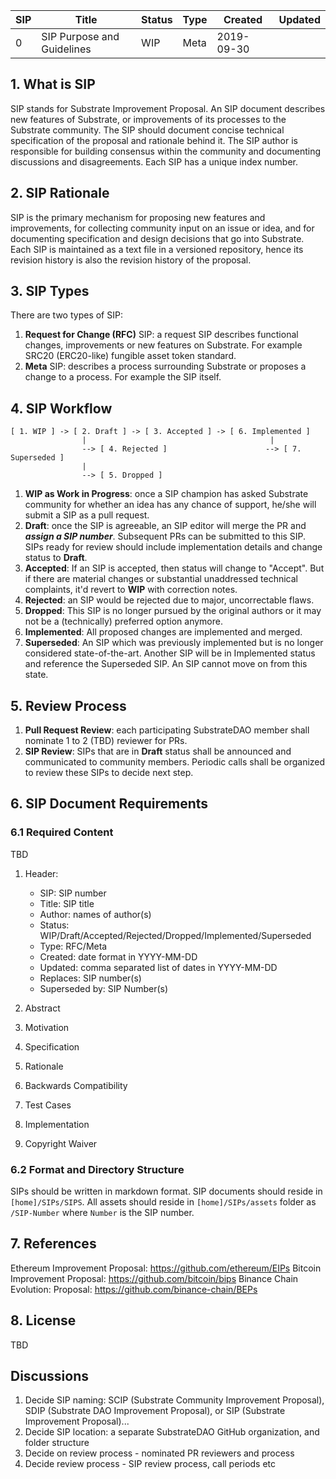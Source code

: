| SIP | Title                      | Status | Type | Created    | Updated  |
| ----| -------------------------- | -------| -----| ---------- | -------- |
| 0   | SIP Purpose and Guidelines | WIP    | Meta | 2019-09-30 |          |

## 1. What is SIP
SIP stands for Substrate Improvement Proposal. An SIP document describes new features of Substrate, or improvements of its processes to the Substrate community. The SIP should document concise technical specification of the proposal and rationale behind it. The SIP author is responsible for building consensus within the community and documenting discussions and disagreements. Each SIP has a unique index number.

## 2. SIP Rationale
SIP is the primary mechanism for proposing new features and improvements, for collecting community input on an issue or idea, and for documenting specification and design decisions that go into Substrate. Each SIP is maintained as a text file in a versioned repository, hence its revision history is also the revision history of the proposal.

## 3. SIP Types
There are two types of SIP:
1. **Request for Change (RFC)** SIP: a request SIP describes functional changes, improvements or new features on Substrate. For example SRC20 (ERC20-like) fungible asset token standard.
2. **Meta** SIP: describes a process surrounding Substrate or proposes a change to a process. For example the SIP itself.

## 4. SIP Workflow
```
[ 1. WIP ] -> [ 2. Draft ] -> [ 3. Accepted ] -> [ 6. Implemented ] 
                |                                         |
                --> [ 4. Rejected ]                      --> [ 7. Superseded ]
                |
                --> [ 5. Dropped ]
```

1. **WIP as Work in Progress**: once a SIP champion has asked Substrate community for whether an idea has any chance of support, he/she will submit a SIP as a pull request.
2. **Draft**: once the SIP is agreeable, an SIP editor will merge the PR and ***assign a SIP number***. Subsequent PRs can be submitted to this SIP. SIPs ready for review should include implementation details and change status to **Draft**. 
3. **Accepted**: If an SIP is accepted, then status will change to "Accept". But if there are material changes or substantial unaddressed technical complaints, it'd revert to **WIP** with correction notes.
4. **Rejected**: an SIP would be rejected due to major, uncorrectable flaws.
5. **Dropped**: This SIP is no longer pursued by the original authors or it may not be a (technically) preferred option anymore.
6. **Implemented**: All proposed changes are implemented and merged.
7. **Superseded**: An SIP which was previously implemented but is no longer considered state-of-the-art. Another SIP will be in Implemented status and reference the Superseded SIP. An SIP cannot move on from this state.

## 5. Review Process
1. **Pull Request Review**: each participating SubstrateDAO member shall nominate 1 to 2 (TBD) reviewer for PRs. 
2. **SIP Review**: SIPs that are in **Draft** status shall be announced and communicated to community members. Periodic calls shall be organized to review these SIPs to decide next step. 

## 6. SIP Document Requirements

### 6.1 Required Content

TBD
1. Header: 

    * SIP: SIP number
    * Title: SIP title
    * Author: names of author(s)
    * Status: WIP/Draft/Accepted/Rejected/Dropped/Implemented/Superseded
    * Type: RFC/Meta
    * Created: date format in YYYY-MM-DD
    * Updated: comma separated list of dates in YYYY-MM-DD
    * Replaces: SIP number(s)
    * Superseded by: SIP Number(s)

3. Abstract
4. Motivation
5. Specification
6. Rationale
7. Backwards Compatibility
8. Test Cases
9. Implementation
10. Copyright Waiver

### 6.2 Format and Directory Structure
SIPs should be written in markdown format. SIP documents should reside in `[home]/SIPs/SIPS`. All assets should reside in `[home]/SIPs/assets` folder as `/SIP-Number` where `Number` is the SIP number.

## 7. References
Ethereum Improvement Proposal: https://github.com/ethereum/EIPs
Bitcoin Improvement Proposal: https://github.com/bitcoin/bips
Binance Chain Evolution: Proposal: https://github.com/binance-chain/BEPs

## 8. License
TBD

## Discussions
1. Decide SIP naming: SCIP (Substrate Community Improvement Proposal), SDIP (Substrate DAO Improvement Proposal), or SIP (Substrate Improvement Proposal)...
2. Decide SIP location: a separate SubstrateDAO GitHub organization, and folder structure
3. Decide on review process - nominated PR reviewers and process
4. Decide review process - SIP review process, call periods etc
